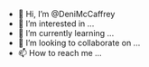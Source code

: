 - 👋 Hi, I’m @DeniMcCaffrey
- 👀 I’m interested in ...
- 🌱 I’m currently learning ...
- 💞️ I’m looking to collaborate on ...
- 📫 How to reach me ...

<!---
DeniMcCaffrey/DeniMcCaffrey is a ✨ special ✨ repository because its `README.md` (this file) appears on your GitHub profile.
You can click the Preview link to take a look at your changes.
--->
